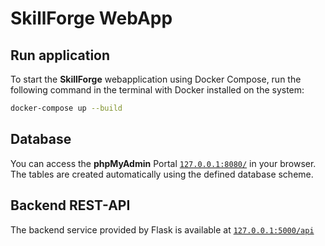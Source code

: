 # SkillForge WebApp

## Run application

To start the **SkillForge** webapplication using Docker Compose, run the following command in the terminal with Docker installed on the system:

```bash
docker-compose up --build
```

## Database

You can access the **phpMyAdmin** Portal [`127.0.0.1:8080/`](http://127.0.0.1:8080/) in your browser.
The tables are created automatically using the defined database scheme.

## Backend REST-API

The backend service provided by Flask is available at [`127.0.0.1:5000/api`](http://127.0.0.1:5000/api)
